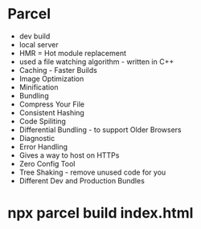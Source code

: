 # Parcel
- dev build
- local server
- HMR = Hot module replacement
- used a file watching algorithm - written in C++
- Caching - Faster Builds
- Image Optimization
- Minification
- Bundling
- Compress Your File
- Consistent Hashing
- Code Spiliting
- Differential Bundling - to support Older Browsers
- Diagnostic
- Error Handling
- Gives a way to host on HTTPs
- Zero Config Tool
- Tree Shaking  - remove unused code for you
- Different Dev and Production Bundles




# npx parcel build index.html